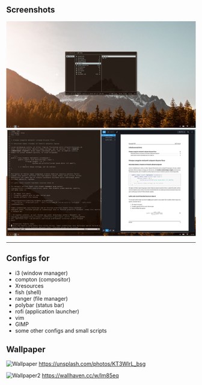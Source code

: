 ## Screenshots
![sc1](Pictures/screen1.png)
![sc3](Pictures/screen3.png)

---

## Configs for
- i3 (window manager)
- compton (compositor)
- Xresources
- fish (shell) 
- ranger (file manager)
- polybar (status bar) 
- rofi (application launcher)
- vim
- GIMP
- some other configs and small scripts 


## Wallpaper
![Wallpaper](https://unsplash.com/photos/KT3WlrL_bsg/download?force=true)
https://unsplash.com/photos/KT3WlrL_bsg


![Wallpaper2](https://w.wallhaven.cc/full/lm/wallhaven-lm85eq.jpg)
https://wallhaven.cc/w/lm85eq
